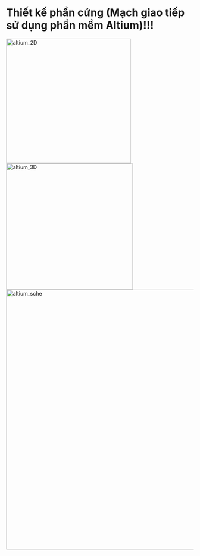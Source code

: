 # Thiết kế phần cứng (Mạch giao tiếp sử dụng phần mềm Altium)!!!
<img align="left" alt="altium_2D" width="335x" src="https://user-images.githubusercontent.com/102669394/217011156-ea255493-71ef-4593-8beb-a221f9fac4aa.png" />
<img align="left" alt="altium_3D" width="340px" src="https://user-images.githubusercontent.com/102669394/217010967-f6153172-c8a9-4451-846d-17226d63ffd6.png" />
<br /><br /><br /><br /><br /><br />
<br /><br /><br />
<br /><br /><br /><br />
<br /><br />
<img align="" alt="altium_sche" width="700px" src="https://user-images.githubusercontent.com/102669394/217011294-3d675f5d-6e1b-4a81-9248-12025e2929cc.png" />
